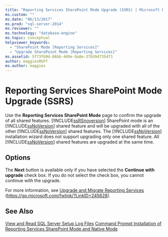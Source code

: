 ```yaml
---
title: "Reporting Services SharePoint Mode Upgrade (SSRS) | Microsoft Docs"
ms.custom: ""
ms.date: "06/13/2017"
ms.prod: "sql-server-2014"
ms.reviewer: ""
ms.technology: "database-engine"
ms.topic: conceptual
helpviewer_keywords: 
  - "SharePoint Mode [Reporting Services]"
  - "Upgrade SharePoint Mode [Reporting Services]"
ms.assetid: 5f73fb9d-86bb-4d9e-8a8e-37b59d735df3
author: maggiesMSFT 
ms.author: maggies
---
```

# Reporting Services SharePoint Mode Upgrade (SSRS)
  Use the **Reporting Services SharePoint Mode** page to confirm the upgrade of all shared features. [!INCLUDE[ssRSnoversion](../../includes/ssrsnoversion-md.md)] SharePoint mode is an [!INCLUDE[ssNoVersion](../../includes/ssnoversion-md.md)] shared feature and will be upgraded with all of the other [!INCLUDE[ssNoVersion](../../includes/ssnoversion-md.md)] shared features. The [!INCLUDE[ssNoVersion](../../includes/ssnoversion-md.md)] installation wizard does not support upgrading only one shared feature. All [!INCLUDE[ssNoVersion](../../includes/ssnoversion-md.md)] shared features are upgraded at the same time.  
  
## Options  
 The **Next** button is available only if you have selected the **Continue with upgrade** check box. If you do not select the check box, you cannot continue with the upgrade.  
  
 For more information, see [Upgrade and Migrate Reporting Services](https://go.microsoft.com/fwlink/?LinkID=245628) (https://go.microsoft.com/fwlink/?LinkID=245628).  
  
## See Also  
 [View and Read SQL Server Setup Log Files](https://technet.microsoft.com/library/ms143702\(v=sql.110\).aspx)   
 [Command Prompt Installation of Reporting Services SharePoint Mode and Native Mode](https://go.microsoft.com/fwlink/?LinkId=217620)  
  
  
